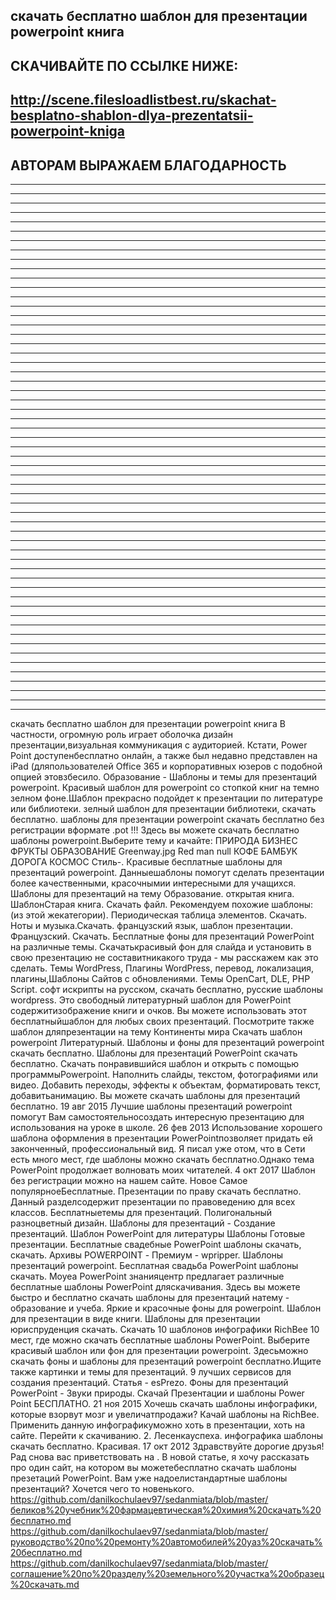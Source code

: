 скачать бесплатно шаблон для презентации powerpoint книга
--------------------------------------------------
СКАЧИВАЙТЕ ПО ССЫЛКЕ НИЖЕ:
--------------------------------------------------
http://scene.filesloadlistbest.ru/skachat-besplatno-shablon-dlya-prezentatsii-powerpoint-kniga
--------------------------------------------------
АВТОРАМ ВЫРАЖАЕМ БЛАГОДАРНОСТЬ
--------------------------------------------------
--------------------------------------------------
--------------------------------------------------
--------------------------------------------------
--------------------------------------------------
--------------------------------------------------
--------------------------------------------------
--------------------------------------------------
--------------------------------------------------
--------------------------------------------------
--------------------------------------------------
--------------------------------------------------
--------------------------------------------------
--------------------------------------------------
--------------------------------------------------
--------------------------------------------------
--------------------------------------------------
--------------------------------------------------
--------------------------------------------------
--------------------------------------------------
--------------------------------------------------
--------------------------------------------------
--------------------------------------------------
--------------------------------------------------
--------------------------------------------------
--------------------------------------------------
--------------------------------------------------
--------------------------------------------------
--------------------------------------------------
--------------------------------------------------
--------------------------------------------------
--------------------------------------------------
--------------------------------------------------
--------------------------------------------------
--------------------------------------------------
--------------------------------------------------
--------------------------------------------------
--------------------------------------------------
--------------------------------------------------
--------------------------------------------------
--------------------------------------------------
--------------------------------------------------
--------------------------------------------------
--------------------------------------------------
--------------------------------------------------
--------------------------------------------------
--------------------------------------------------
--------------------------------------------------
--------------------------------------------------
--------------------------------------------------
--------------------------------------------------
--------------------------------------------------
--------------------------------------------------
--------------------------------------------------
--------------------------------------------------
--------------------------------------------------
--------------------------------------------------
--------------------------------------------------
скачать бесплатно шаблон для презентации powerpoint книга В частности, огромную роль играет оболочка  дизайн презентации,визуальная коммуникация с аудиторией.  Кстати, Power Point доступенбесплатно онлайн, а также был недавно представлен на iPad (дляпользователей Office 365 и корпоративных юзеров с подобной опцией  этовзбесило. Образование - Шаблоны и темы для презентаций powerpoint. Красивый шаблон для powerpoint со стопкой книг на темно зелном фоне.Шаблон прекрасно подойдет к презентации по литературе или библиотеки. зелный шаблон для презентации библиотеки, скачать бесплатно. шаблоны для презентации powerpoint скачать бесплатно без регистрации вформате .pot !!! Здесь вы можете скачать бесплатно шаблоны powerpoint.Выберите тему и качайте: ПРИРОДА  БИЗНЕС  ФРУКТЫ  ОБРАЗОВАНИЕ Greenway.jpg  Red man  null  КОФЕ  БАМБУК  ДОРОГА  КОСМОС  Стиль-. Красивые бесплатные шаблоны для презентаций powerpoint. Данныешаблоны помогут сделать презентации более качественными, красочнымии интересными для учащихся. Шаблоны для презентаций на тему Образование. открытая книга. ШаблонСтарая книга. Скачать файл. Рекомендуем похожие шаблоны: (из этой жекатегории). Периодическая таблица элементов. Скачать. Ноты и музыка.Скачать. французский язык, шаблон презентации. Французский. Скачать. Бесплатные фоны для презентаций PowerPoint на различные темы. Скачатькрасивый фон для слайда и установить в свою презентацию не составитникакого труда - мы расскажем как это сделать. Темы WordPress, Плагины WordPress, перевод, локализация, плагины,Шаблоны Сайтов с обновлениями. Темы OpenCart, DLE, PHP Script. софт искрипты на русском, скачать бесплатно, русские шаблоны wordpress.
Это свободный литературный шаблон для PowerPoint содержитизображение книги и очков. Вы можете использовать этот бесплатныйшаблон для любых своих презентаций. Посмотрите также шаблон дляпрезентации на тему Континенты мира  Скачать шаблон powerpoint Литературный. Шаблоны и фоны для презентаций powerpoint скачать бесплатно. Шаблоны для презентаций PowerPoint скачать бесплатно. Скачать понравившийся шаблон и открыть с помощью программыPowerpoint.  Наполнить слайды, текстом, фотографиями или видео. Добавить переходы, эффекты к объектам, форматировать текст, добавитьанимацию. Вы можете скачать шаблоны для презентаций бесплатно. 19 авг 2015  Лучшие шаблоны презентаций powerpoint помогут Вам самостоятельносоздать интересную презентацию для использования на уроке в школе. 26 фев 2013  Использование хорошего шаблона оформления в презентации PowerPointпозволяет придать ей законченный, профессиональный вид. Я писал уже отом, что в Сети есть много мест, где шаблоны можно скачать бесплатно.Однако тема PowerPoint продолжает волновать моих читателей. 4 окт 2017  Шаблон без регистрации можно на нашем сайте. Новое Самое популярноеБесплатные. Презентации по праву скачать бесплатно. Данный разделсодержит презентации по правоведению для всех классов. Бесплатныетемы для презентаций. Полигональный разноцветный дизайн. Шаблоны для презентаций - Создание презентаций. Шаблон PowerPoint для литературы
Шаблоны  Готовые презентации. Бесплатные свадебные PowerPoint шаблоны скачать, скачать. Архивы POWERPOINT - Премиум - wpripper. Шаблоны презентаций powerpoint. Бесплатная свадьба PowerPoint шаблоны скачать. Moyea PowerPoint знанияцентр предлагает различные бесплатные шаблоны PowerPoint дляскачивания. Здесь вы можете быстро и бесплатно скачать шаблоны для презентаций натему - образование и учеба. Яркие и красочные фоны для powerpoint. Шаблон для презентации в виде книги. Шаблоны для презентации юриспруденция скачать. Скачать 10 шаблонов инфографики  RichBee
10 мест, где можно скачать бесплатные шаблоны PowerPoint. Выберите красивый шаблон или фон для презентации powerpoint. Здесьможно скачать фоны и шаблоны для презентаций powerpoint бесплатно.Ищите также картинки и темы для презентаций. 9 лучших сервисов для создания презентаций. Статья - esPrezo. Фоны для презентаций PowerPoint - Звуки природы. Скачай Презентации и шаблоны Power Point БЕСПЛАТНО. 21 ноя 2015  Хочешь скачать шаблоны инфографики, которые взорвут мозг и увеличатпродажи? Качай шаблоны на RichBee.  Применить данную инфографикуможно хоть в презентации, хоть на сайте. Перейти к скачиванию. 2. Лесенкауспеха. инфографика шаблоны скачать бесплатно. Красивая. 17 окт 2012  Здравствуйте дорогие друзья! Рад снова вас приветствовать на . В новой статье, я хочу рассказать про один сайт, на котором вы можетебесплатно скачать шаблоны презетаций PowerPoint. Вам уже надоелистандартные шаблоны презентаций? Хочется чего то новенького.
https://github.com/danilkochulaev97/sedanmiata/blob/master/беликов%20учебник%20фармацевтическая%20химия%20скачать%20бесплатно.md
https://github.com/danilkochulaev97/sedanmiata/blob/master/руководство%20по%20ремонту%20автомобилей%20уаз%20скачать%20бесплатно.md
https://github.com/danilkochulaev97/sedanmiata/blob/master/соглашение%20по%20разделу%20земельного%20участка%20образец%20скачать.md